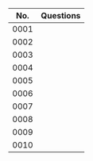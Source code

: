 | No. | Questions |
| --- | :-------- |
| 0001 |  |
| 0002 |  |
| 0003 |  |
| 0004 |  |
| 0005 |  |
| 0006 |  |
| 0007 |  |
| 0008 |  |
| 0009 |  |
| 0010 |  |